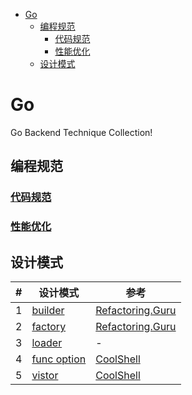 - [Go](#go)
  - [编程规范](#编程规范)
    - [代码规范](#代码规范)
    - [性能优化](#性能优化)
  - [设计模式](#设计模式)

# Go

Go Backend Technique Collection!

## 编程规范

### [代码规范](./guide/style.md)

### [性能优化](./guide/optimization.md)

## 设计模式

| #   | 设计模式                                                | 参考                                                                                        |
| --- | ------------------------------------------------------- | ------------------------------------------------------------------------------------------- |
| 1   | [builder](./designpattern/builder/builder.go)           | [Refactoring.Guru](https://refactoringguru.cn/design-patterns/builder/go/example#example-0) |
| 2   | [factory](./designpattern/factory/factory.go)           | [Refactoring.Guru](https://refactoring.guru/design-patterns/factory-method)                 |
| 3   | [loader](./designpattern/loader/loader.go)              | -                                                                                           |
| 4   | [func option](./designpattern/option/functionOption.go) | [CoolShell](https://coolshell.cn/articles/21146.html)                                       |
| 5   | [vistor](./designpattern/visitor/visitor.go)            | [CoolShell](https://coolshell.cn/articles/21263.html)                                       |
